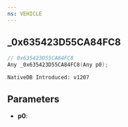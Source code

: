 ```yaml
---
ns: VEHICLE
---
```

## _0x635423D55CA84FC8

```c
// 0x635423D55CA84FC8
Any _0x635423D55CA84FC8(Any p0);
```

```
NativeDB Introduced: v1207
```

## Parameters
* **p0**:
